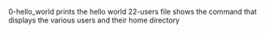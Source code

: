0-hello_world prints the hello world
22-users file shows the command that displays the various users and their home directory
